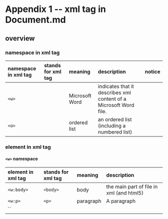 # Appendix 1 -- xml tag in Document.md
## overview
### namespace in xml tag
| namespace in xml tag | stands for xml tag | meaning | description | notice |
| :---------- | :----------- | :----- | :--- | :-- |
| `<w>` | <word> | Microsoft Word | indicates that it describes xml content of a Microsoft Word file.| |
| `<o>` | <order> | ordered list | an ordered list (including a numbered list) | |

### element in xml tag
#### `<w>` namespace
| element in xml tag | stands for xml tag | meaning | description |
| :---------- | :----------- | :----- | :--- |
| `<w:body>` | `<body>` | body | the main part of file in xml (and html5) | 
| `<w:p>` | `<p>` | paragraph | A paragraph |
| ``
